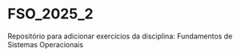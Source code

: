 # FSO_2025_2
Repositório para adicionar exercícios da disciplina: Fundamentos de Sistemas Operacionais
